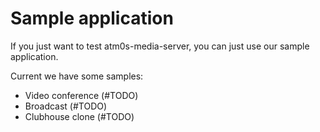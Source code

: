 # Sample application

If you just want to test atm0s-media-server, you can just use our sample application.

Current we have some samples:

- Video conference (#TODO)
- Broadcast (#TODO)
- Clubhouse clone (#TODO)
